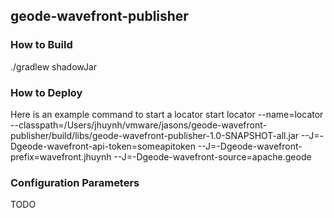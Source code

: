 ## geode-wavefront-publisher

### How to Build
./gradlew shadowJar

### How to Deploy
Here is an example command to start a locator
start locator --name=locator --classpath=/Users/jhuynh/vmware/jasons/geode-wavefront-publisher/build/libs/geode-wavefront-publisher-1.0-SNAPSHOT-all.jar --J=-Dgeode-wavefront-api-token=someapitoken --J=-Dgeode-wavefront-prefix=wavefront.jhuynh --J=-Dgeode-wavefront-source=apache.geode

### Configuration Parameters

TODO
